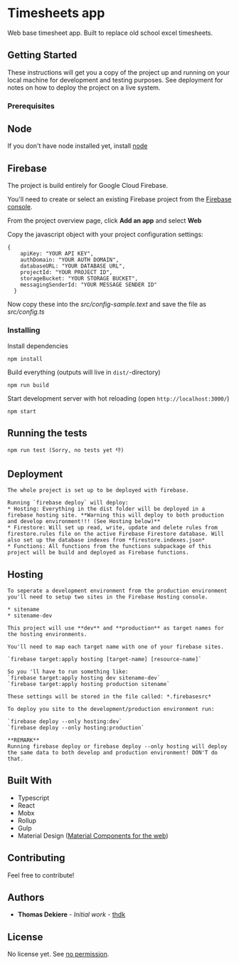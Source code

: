 # Timesheets app

Web base timesheet app. Built to replace old school excel timesheets.

## Getting Started

These instructions will get you a copy of the project up and running on your local machine for development and testing purposes. See deployment for notes on how to deploy the project on a live system.

### Prerequisites

## Node

If you don't have node installed yet, install [node](https://nodejs.org/en/download/)

## Firebase

The project is build entirely for Google Cloud Firebase.

You'll need to create or select an existing Firebase project from the [Firebase console](https://console.firebase.google.com).

From the project overview page, click **Add an app** and select **Web**

Copy the javascript object with your project configuration settings:

```
{
    apiKey: "YOUR API KEY",
    authDomain: "YOUR AUTH DOMAIN",
    databaseURL: "YOUR DATABASE URL",
    projectId: "YOUR PROJECT ID",
    storageBucket: "YOUR STORAGE BUCKET",
    messagingSenderId: "YOUR MESSAGE SENDER ID"
  }
```

Now copy these into the *src/config-sample.text* and save the file as *src/config.ts*

### Installing

Install dependencies

    npm install

Build everything (outputs will live in `dist/`-directory)

    npm run build

Start development server with hot reloading (open `http://localhost:3000/`)

    npm start

## Running the tests

    npm run test (Sorry, no tests yet 👎)

## Deployment

    The whole project is set up to be deployed with firebase.

    Running `firebase deploy` will deploy:
    * Hosting: Everything in the dist folder will be deployed in a firebase hosting site. **Warning this will deploy to both production and develop environment!!! (See Hosting below)**
    * Firestore: Will set up read, write, update and delete rules from firestore.rules file on the active Firebase Firestore database. Will also set up the database indexes from *firestore.indexes.json*
    * Functions: All functions from the functions subpackage of this project will be build and deployed as Firebase functions.

## Hosting

    To seperate a development environment from the production environment you'll need to setup two sites in the Firebase Hosting console.

    * sitename
    * sitename-dev

    This project will use **dev** and **production** as target names for the hosting environments.

    You'll need to map each target name with one of your firebase sites.

    `firebase target:apply hosting [target-name] [resource-name]`

    So you 'll have to run something like:
    `firebase target:apply hosting dev sitename-dev`
    `firebase target:apply hosting production sitename`

    These settings will be stored in the file called: *.firebasesrc*

    To deploy you site to the development/production environment run:

    `firebase deploy --only hosting:dev`
    `firebase deploy --only hosting:production`

    **REMARK**
    Running firebase deploy or firebase deploy --only hosting will deploy the same data to both develop and production environment! DON'T do that.
##


## Built With

* Typescript
* React
* Mobx
* Rollup
* Gulp
* Material Design ([Material Components for the web](https://github.com/material-components/material-components-web))

## Contributing

Feel free to contribute!

## Authors

* **Thomas Dekiere** - *Initial work* - [thdk](https://github.com/thdk)

## License

No license yet. See [no permission](https://choosealicense.com/no-permission/).